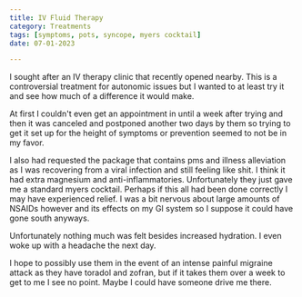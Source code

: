 ```yaml
---
title: IV Fluid Therapy
category: Treatments
tags: [symptoms, pots, syncope, myers cocktail]
date: 07-01-2023

---
```


     

I sought after an IV therapy clinic that recently opened nearby. This is a controversial treatment for autonomic issues but I wanted to at least try it and see how much of a difference it would make.     

At first I couldn't even get an appointment in until a week after trying and then it was canceled and postponed another two days by them so trying to get it set up for the height of symptoms or prevention seemed to not be in my favor.  

I also had requested the package that contains pms and illness alleviation as I was recovering from a viral infection and still feeling like shit. I think it had extra magnesium and anti-inflammatories. Unfortunately they just gave me a standard myers cocktail. Perhaps if this all had been done correctly I may have experienced relief. I was a bit nervous about large amounts of NSAIDs however and its effects on my GI system so I suppose it could have gone south anyways.    

   
  
Unfortunately nothing much was felt besides increased hydration. I even woke up with a headache the next day.   
   
I hope to possibly use them in the event of an intense painful migraine attack as they have toradol and zofran, but if it takes them over a week to get to me I see no point. Maybe I could have someone drive me there.     